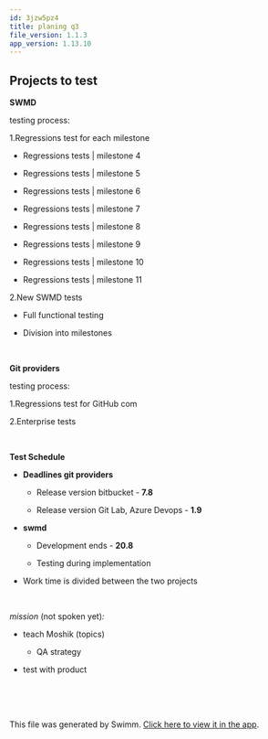 ```yaml
---
id: 3jzw5pz4
title: planing q3
file_version: 1.1.3
app_version: 1.13.10
---
```


## **Projects to test**

**SWMD**

testing process:

1.Regressions test for each milestone

*   Regressions tests | milestone 4

*   Regressions tests | milestone 5 

*   Regressions tests | milestone 6

*   Regressions tests | milestone 7

*   Regressions tests | milestone 8

*   Regressions tests | milestone 9

*   Regressions tests | milestone 10

*   Regressions tests | milestone 11

2.New SWMD tests

*   Full functional testing

*   Division into milestones
<br/>

**Git providers**

testing process:

1.Regressions test for GitHub com

2.Enterprise tests

<br/>

**Test Schedule**

*   **Deadlines git providers**

    *   Release version bitbucket - **7.8** 

    *   Release version Git Lab, Azure Devops - **1.9**

*   **swmd**

    *   Development ends - **20.8**

    *   Testing during implementation

*   Work time is divided between the two projects
<br/>

_mission_ (not spoken yet)_:_

*   teach Moshik (topics)

    *   QA strategy
*   test with product
<br/>

<br/>

<br/>

This file was generated by Swimm. [Click here to view it in the app](https://swimm-web-app.web.app/repos/Z2l0aHViJTNBJTNBTm9hUmVwbyUzQSUzQU5vYW96ZXI=/docs/3jzw5pz4).
